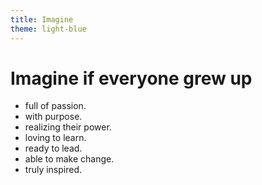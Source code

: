 ```yaml
---
title: Imagine
theme: light-blue
---
```


# Imagine if everyone grew up

- full of passion.
- with purpose.
- realizing their power.
- loving to learn.
- ready to lead.
- able to make change.
- truly inspired.
